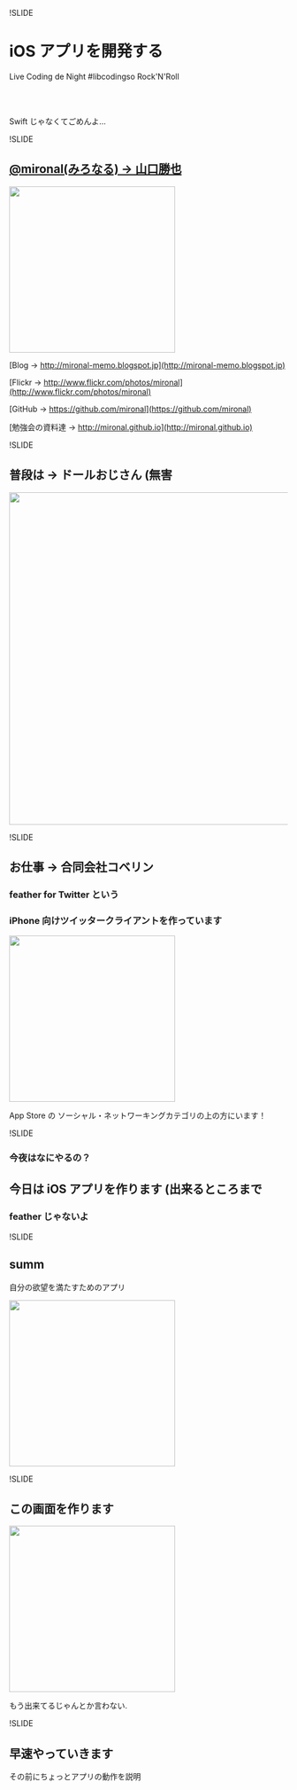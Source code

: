 !SLIDE

# iOS アプリを開発する

<p class="right">Live Coding de Night #libcodingso Rock'N'Roll</p>

<br />
<br />

Swift じゃなくてごめんよ...

!SLIDE

## [@mironal(みろなる) -> 山口勝也](https://twitter.com/mironal)

<img src="http://mironal.github.io/images/twitter_icon.jpeg" width="300">

<br />

[Blog -> http://mironal-memo.blogspot.jp](http://mironal-memo.blogspot.jp)

[Flickr -> http://www.flickr.com/photos/mironal](http://www.flickr.com/photos/mironal)

[GitHub -> https://github.com/mironal](https://github.com/mironal)

[勉強会の資料達 -> http://mironal.github.io](http://mironal.github.io)

!SLIDE

## 普段は -> ドールおじさん (無害

<img src="sectiona/tether1000.jpg" width="600">


!SLIDE

## お仕事 -> 合同会社コベリン

### <span class="blue">feather for Twitter</span> という
### iPhone 向けツイッタークライアントを作っています

<img src="sectiona/feather.JPG" width="300">

App Store の ソーシャル・ネットワーキングカテゴリの上の方にいます！

!SLIDE

### 今夜はなにやるの？

## 今日は iOS アプリを作ります (出来るところまで

### feather じゃないよ

!SLIDE

## <span class="green">summ</span>

自分の欲望を満たすためのアプリ

<img src="sectiona/summ.png" width="300">

!SLIDE

## この画面を作ります

<img src="sectiona/input.png" width="300">

もう出来てるじゃんとか言わない.

!SLIDE

## 早速やっていきます

その前にちょっとアプリの動作を説明

